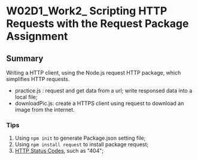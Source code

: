 # W02D1_Work2_ Scripting HTTP Requests with the Request Package Assignment

## Summary
Writing a HTTP client, using the Node.js request HTTP package, which simplifies HTTP requests.
- practice.js : request and get data from a url; write responsed data into a local file;
- downloadPic.js: create a HTTPS client using request to download an image from the internet.

### Tips
1. Using `npm init` to generate Package.json setting file;
2. Using `npm install request` to install package request;
3. [HTTP Status Codes](https://httpstatuses.com/), such as "404";